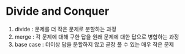 Divide and Conquer
=======

1. divide : 문제를 더 작은 문제로 분할하는 과정
2. merge : 각 문제에 대해 구한 답을 원래 문제에 대한 답으로 병합하는 과정
3. base case : 더이상 답을 분할하지 않고 곧장 풀 수 있는 매우 작은 문제

